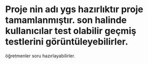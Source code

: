 # Proje nin adı ygs hazırlıktır proje tamamlanmıştır. son halinde kullanıcılar test olabilir geçmiş testlerini görüntüleyebilirler.
öğretmenler soru hazırlayabilirler.
